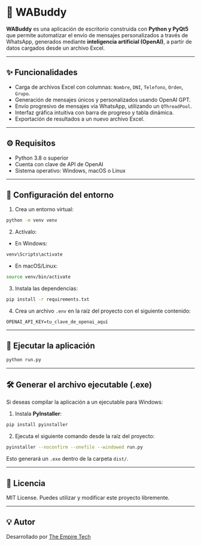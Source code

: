 # 🤖 WABuddy

**WABuddy** es una aplicación de escritorio construida con **Python y PyQt5** que permite automatizar el envío de mensajes personalizados a través de WhatsApp, generados mediante **inteligencia artificial (OpenAI)**, a partir de datos cargados desde un archivo Excel.

---

## ✨ Funcionalidades

- Carga de archivos Excel con columnas: `Nombre`, `DNI`, `Telefono`, `Orden`, `Grupo`.
- Generación de mensajes únicos y personalizados usando OpenAI GPT.
- Envío progresivo de mensajes vía WhatsApp, utilizando un `QThreadPool`.
- Interfaz gráfica intuitiva con barra de progreso y tabla dinámica.
- Exportación de resultados a un nuevo archivo Excel.

---

## ⚙️ Requisitos

- Python 3.8 o superior
- Cuenta con clave de API de OpenAI
- Sistema operativo: Windows, macOS o Linux

---

## 🔐 Configuración del entorno

1. Crea un entorno virtual:

```bash
python -m venv venv
````

2. Actívalo:

* En Windows:

```bash
venv\Scripts\activate
```

* En macOS/Linux:

```bash
source venv/bin/activate
```

3. Instala las dependencias:

```bash
pip install -r requirements.txt
```

4. Crea un archivo `.env` en la raíz del proyecto con el siguiente contenido:

```
OPENAI_API_KEY=tu_clave_de_openai_aquí
```

---

## 🧪 Ejecutar la aplicación

```bash
python run.py
```

---

## 🛠 Generar el archivo ejecutable (.exe)

Si deseas compilar la aplicación a un ejecutable para Windows:

1. Instala **PyInstaller**:

```bash
pip install pyinstaller
```

2. Ejecuta el siguiente comando desde la raíz del proyecto:

```bash
pyinstaller --noconfirm --onefile --windowed run.py
```

Esto generará un `.exe` dentro de la carpeta `dist/`.

---

## 📄 Licencia

MIT License. Puedes utilizar y modificar este proyecto libremente.

---

## 💡 Autor

Desarrollado por [The Empire Tech](https://theempire.tech)

